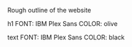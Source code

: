 Rough outline of the website

h1
FONT: IBM Plex Sans
COLOR: olive

text
FONT: IBM Plex Sans
COLOR: black